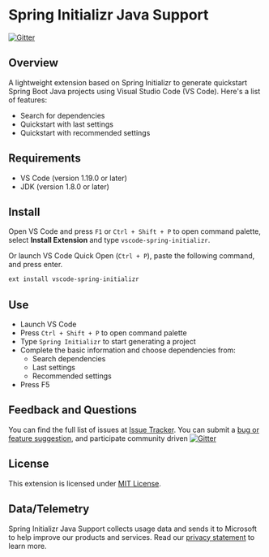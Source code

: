 
# Spring Initializr Java Support

[![Gitter](https://badges.gitter.im/Microsoft/vscode-java-debug.svg)](https://gitter.im/DevDivSpring/Lobby?source=orgpage)

## Overview
A lightweight extension based on Spring Initializr to generate quickstart Spring Boot Java projects using Visual Studio Code (VS Code). Here's a list of features:

- Search for dependencies
- Quickstart with last settings
- Quickstart with recommended settings

## Requirements
- VS Code (version 1.19.0 or later)
- JDK (version 1.8.0 or later)

## Install

Open VS Code and press `F1` or `Ctrl + Shift + P` to open command palette, select **Install Extension** and type `vscode-spring-initializr`.

Or launch VS Code Quick Open (`Ctrl + P`), paste the following command, and press enter.
```bash
ext install vscode-spring-initializr
```

## Use

- Launch VS Code
- Press `Ctrl + Shift + P` to open command palette
- Type `Spring Initializr` to start generating a project
- Complete the basic information and choose dependencies from:
    - Search dependencies
    - Last settings
    - Recommended settings
- Press F5

## Feedback and Questions
You can find the full list of issues at [Issue Tracker](https://github.com/Microsoft/vscode-spring-initializr/issues). You can submit a [bug or feature suggestion](https://github.com/Microsoft/vscode-spring-initializr/issues/new), and participate community driven [![Gitter](https://badges.gitter.im/Microsoft/vscode-java-debug.svg)](https://gitter.im/DevDivSpring/Lobby?source=orgpage)

## License
This extension is licensed under [MIT License](https://github.com/Microsoft/vscode-arduino/blob/master/LICENSE.txt).

## Data/Telemetry
Spring Initializr Java Support collects usage data and sends it to Microsoft to help improve our products and services. Read our [privacy statement](http://go.microsoft.com/fwlink/?LinkId=521839) to learn more. 
